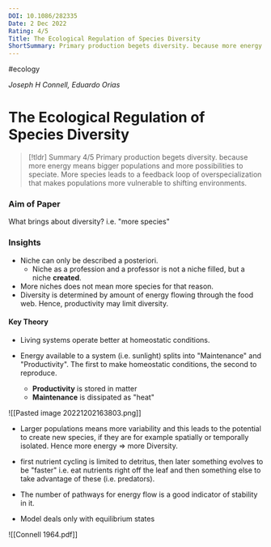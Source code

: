 ```yaml
---
DOI: 10.1086/282335
Date: 2 Dec 2022
Rating: 4/5
Title: The Ecological Regulation of Species Diversity
ShortSummary: Primary production begets diversity. because more energy means bigger populations and more possibilities to speciate. 
---
```

#ecology 

*Joseph H Connell, Eduardo Orias*
# The Ecological Regulation of Species Diversity


> [!tldr] Summary 4/5
> Primary production begets diversity. because more energy means bigger populations and more possibilities to speciate. More species leads to a feedback loop of overspecialization that makes populations more vulnerable to shifting environments. 


### Aim of Paper
What brings about diversity? i.e. "more species"

### Insights
- Niche can only be described a posteriori. 
	- Niche as a profession and a professor is not a niche filled, but a niche **created**.
- More niches does not mean more species for that reason. 
- Diversity is determined by amount of energy flowing through the food web. Hence, productivity may limit diversity.


#### Key Theory
- Living systems operate better at homeostatic conditions. 

- Energy available to a system (i.e. sunlight) splits into "Maintenance" and "Productivity". The first to make homeostatic conditions, the second to reproduce. 
	- **Productivity** is stored in matter
	- **Maintenance** is dissipated as "heat"

![[Pasted image 20221202163803.png]]


- Larger populations means more variability and this leads to the potential to create new species, if they are for example spatially or temporally isolated. Hence more energy => more Diversity. 

- first nutrient cycling is limited to detritus, then later something evolves to be "faster" i.e. eat nutrients right off the leaf and then something else to take advantage of these (i.e. predators).

- The number of pathways for energy flow is a good indicator of stability in it. 

- Model deals only with equilibrium states 




![[Connell 1964.pdf]]